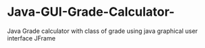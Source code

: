 # Java-GUI-Grade-Calculator-
Java Grade calculator with class of grade using java graphical user interface JFrame
